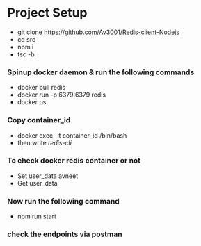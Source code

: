 # Project Setup
  - git clone https://github.com/Av3001/Redis-client-Nodejs
  - cd src
  - npm i
  - tsc -b
### Spinup docker daemon & run the following commands
  - docker pull redis
  - docker run -p 6379:6379 redis
  - docker ps
### Copy container_id 
  - docker exec -it container_id /bin/bash
  - then write *redis-cli* 
### To check docker redis container or not 
  - Set user_data avneet
  - Get user_data
### Now run the following command
 - npm run start

### check the endpoints via postman





